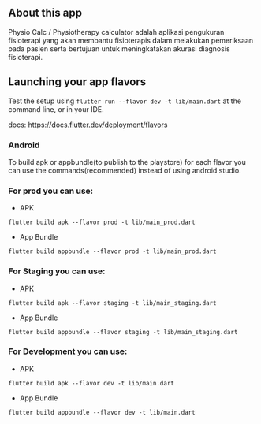 ## About this app

Physio Calc / Physiotherapy calculator adalah aplikasi pengukuran fisioterapi yang akan membantu fisioterapis dalam melakukan pemeriksaan pada pasien serta bertujuan untuk meningkatakan akurasi diagnosis fisioterapi.

## Launching your app flavors

Test the setup using `flutter run --flavor dev -t lib/main.dart` at the command line, or in your IDE.

docs: https://docs.flutter.dev/deployment/flavors

### Android

To build apk or appbundle(to publish to the playstore) for each flavor you can use the commands(recommended) instead of using android studio.

### For prod you can use:

- APK

```
flutter build apk --flavor prod -t lib/main_prod.dart
```

- App Bundle

```
flutter build appbundle --flavor prod -t lib/main_prod.dart
```

### For Staging you can use:

- APK

```
flutter build apk --flavor staging -t lib/main_staging.dart
```

- App Bundle

```
flutter build appbundle --flavor staging -t lib/main_staging.dart
```

### For Development you can use:

- APK

```
flutter build apk --flavor dev -t lib/main.dart
```

- App Bundle

```
flutter build appbundle --flavor dev -t lib/main.dart
```
